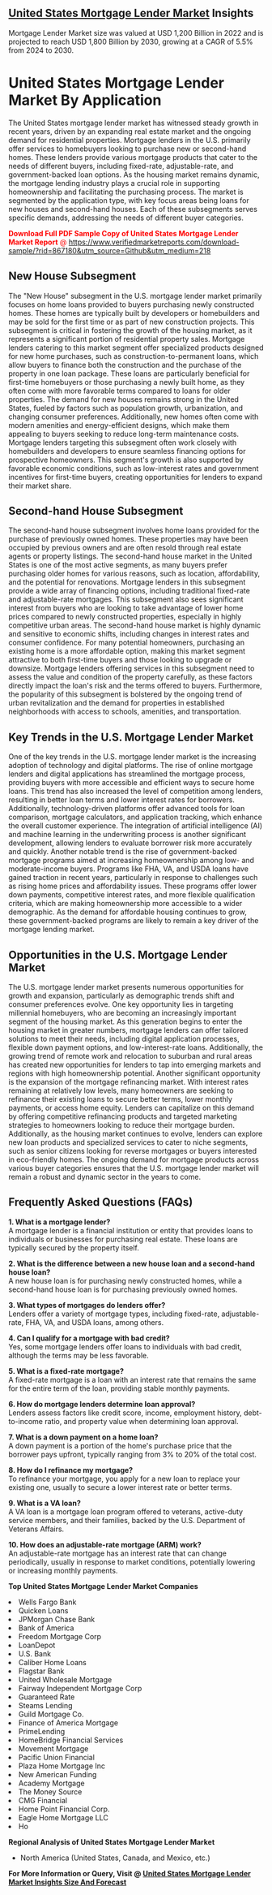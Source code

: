 <h2><a href="https://www.verifiedmarketreports.com/download-sample/?rid=867180&amp;utm_source=Github&amp;utm_medium=218" target="_blank">United States Mortgage Lender Market</a> Insights</h2><p>Mortgage Lender Market size was valued at USD 1,200 Billion in 2022 and is projected to reach USD 1,800 Billion by 2030, growing at a CAGR of 5.5% from 2024 to 2030.</p><p><h1>United States Mortgage Lender Market By Application</h1> <p>The United States mortgage lender market has witnessed steady growth in recent years, driven by an expanding real estate market and the ongoing demand for residential properties. Mortgage lenders in the U.S. primarily offer services to homebuyers looking to purchase new or second-hand homes. These lenders provide various mortgage products that cater to the needs of different buyers, including fixed-rate, adjustable-rate, and government-backed loan options. As the housing market remains dynamic, the mortgage lending industry plays a crucial role in supporting homeownership and facilitating the purchasing process. The market is segmented by the application type, with key focus areas being loans for new houses and second-hand houses. Each of these subsegments serves specific demands, addressing the needs of different buyer categories. <p><span class=""><span style="color: #ff0000;"><strong>Download Full PDF Sample Copy of United States Mortgage Lender Market Report</strong> @ </span><a href="https://www.verifiedmarketreports.com/download-sample/?rid=867180&amp;utm_source=Github&amp;utm_medium=218" target="_blank">https://www.verifiedmarketreports.com/download-sample/?rid=867180&amp;utm_source=Github&amp;utm_medium=218</a></span></p></p> <h2>New House Subsegment</h2> <p>The "New House" subsegment in the U.S. mortgage lender market primarily focuses on home loans provided to buyers purchasing newly constructed homes. These homes are typically built by developers or homebuilders and may be sold for the first time or as part of new construction projects. This subsegment is critical in fostering the growth of the housing market, as it represents a significant portion of residential property sales. Mortgage lenders catering to this market segment offer specialized products designed for new home purchases, such as construction-to-permanent loans, which allow buyers to finance both the construction and the purchase of the property in one loan package. These loans are particularly beneficial for first-time homebuyers or those purchasing a newly built home, as they often come with more favorable terms compared to loans for older properties. The demand for new houses remains strong in the United States, fueled by factors such as population growth, urbanization, and changing consumer preferences. Additionally, new homes often come with modern amenities and energy-efficient designs, which make them appealing to buyers seeking to reduce long-term maintenance costs. Mortgage lenders targeting this subsegment often work closely with homebuilders and developers to ensure seamless financing options for prospective homeowners. This segment's growth is also supported by favorable economic conditions, such as low-interest rates and government incentives for first-time buyers, creating opportunities for lenders to expand their market share. <h2>Second-hand House Subsegment</h2> <p>The second-hand house subsegment involves home loans provided for the purchase of previously owned homes. These properties may have been occupied by previous owners and are often resold through real estate agents or property listings. The second-hand house market in the United States is one of the most active segments, as many buyers prefer purchasing older homes for various reasons, such as location, affordability, and the potential for renovations. Mortgage lenders in this subsegment provide a wide array of financing options, including traditional fixed-rate and adjustable-rate mortgages. This subsegment also sees significant interest from buyers who are looking to take advantage of lower home prices compared to newly constructed properties, especially in highly competitive urban areas. The second-hand house market is highly dynamic and sensitive to economic shifts, including changes in interest rates and consumer confidence. For many potential homeowners, purchasing an existing home is a more affordable option, making this market segment attractive to both first-time buyers and those looking to upgrade or downsize. Mortgage lenders offering services in this subsegment need to assess the value and condition of the property carefully, as these factors directly impact the loan's risk and the terms offered to buyers. Furthermore, the popularity of this subsegment is bolstered by the ongoing trend of urban revitalization and the demand for properties in established neighborhoods with access to schools, amenities, and transportation. <h2>Key Trends in the U.S. Mortgage Lender Market</h2> <p>One of the key trends in the U.S. mortgage lender market is the increasing adoption of technology and digital platforms. The rise of online mortgage lenders and digital applications has streamlined the mortgage process, providing buyers with more accessible and efficient ways to secure home loans. This trend has also increased the level of competition among lenders, resulting in better loan terms and lower interest rates for borrowers. Additionally, technology-driven platforms offer advanced tools for loan comparison, mortgage calculators, and application tracking, which enhance the overall customer experience. The integration of artificial intelligence (AI) and machine learning in the underwriting process is another significant development, allowing lenders to evaluate borrower risk more accurately and quickly. Another notable trend is the rise of government-backed mortgage programs aimed at increasing homeownership among low- and moderate-income buyers. Programs like FHA, VA, and USDA loans have gained traction in recent years, particularly in response to challenges such as rising home prices and affordability issues. These programs offer lower down payments, competitive interest rates, and more flexible qualification criteria, which are making homeownership more accessible to a wider demographic. As the demand for affordable housing continues to grow, these government-backed programs are likely to remain a key driver of the mortgage lending market. <h2>Opportunities in the U.S. Mortgage Lender Market</h2> <p>The U.S. mortgage lender market presents numerous opportunities for growth and expansion, particularly as demographic trends shift and consumer preferences evolve. One key opportunity lies in targeting millennial homebuyers, who are becoming an increasingly important segment of the housing market. As this generation begins to enter the housing market in greater numbers, mortgage lenders can offer tailored solutions to meet their needs, including digital application processes, flexible down payment options, and low-interest-rate loans. Additionally, the growing trend of remote work and relocation to suburban and rural areas has created new opportunities for lenders to tap into emerging markets and regions with high homeownership potential. Another significant opportunity is the expansion of the mortgage refinancing market. With interest rates remaining at relatively low levels, many homeowners are seeking to refinance their existing loans to secure better terms, lower monthly payments, or access home equity. Lenders can capitalize on this demand by offering competitive refinancing products and targeted marketing strategies to homeowners looking to reduce their mortgage burden. Additionally, as the housing market continues to evolve, lenders can explore new loan products and specialized services to cater to niche segments, such as senior citizens looking for reverse mortgages or buyers interested in eco-friendly homes. The ongoing demand for mortgage products across various buyer categories ensures that the U.S. mortgage lender market will remain a robust and dynamic sector in the years to come. <h2>Frequently Asked Questions (FAQs)</h2> <p><strong>1. What is a mortgage lender?</strong><br>A mortgage lender is a financial institution or entity that provides loans to individuals or businesses for purchasing real estate. These loans are typically secured by the property itself.</p> <p><strong>2. What is the difference between a new house loan and a second-hand house loan?</strong><br>A new house loan is for purchasing newly constructed homes, while a second-hand house loan is for purchasing previously owned homes.</p> <p><strong>3. What types of mortgages do lenders offer?</strong><br>Lenders offer a variety of mortgage types, including fixed-rate, adjustable-rate, FHA, VA, and USDA loans, among others.</p> <p><strong>4. Can I qualify for a mortgage with bad credit?</strong><br>Yes, some mortgage lenders offer loans to individuals with bad credit, although the terms may be less favorable.</p> <p><strong>5. What is a fixed-rate mortgage?</strong><br>A fixed-rate mortgage is a loan with an interest rate that remains the same for the entire term of the loan, providing stable monthly payments.</p> <p><strong>6. How do mortgage lenders determine loan approval?</strong><br>Lenders assess factors like credit score, income, employment history, debt-to-income ratio, and property value when determining loan approval.</p> <p><strong>7. What is a down payment on a home loan?</strong><br>A down payment is a portion of the home's purchase price that the borrower pays upfront, typically ranging from 3% to 20% of the total cost.</p> <p><strong>8. How do I refinance my mortgage?</strong><br>To refinance your mortgage, you apply for a new loan to replace your existing one, usually to secure a lower interest rate or better terms.</p> <p><strong>9. What is a VA loan?</strong><br>A VA loan is a mortgage loan program offered to veterans, active-duty service members, and their families, backed by the U.S. Department of Veterans Affairs.</p> <p><strong>10. How does an adjustable-rate mortgage (ARM) work?</strong><br>An adjustable-rate mortgage has an interest rate that can change periodically, usually in response to market conditions, potentially lowering or increasing monthly payments.</p> </p><p><strong>Top United States Mortgage Lender Market Companies</strong></p><div data-test-id=""><p><li>Wells Fargo Bank</li><li> Quicken Loans</li><li> JPMorgan Chase Bank</li><li> Bank of America</li><li> Freedom Mortgage Corp</li><li> LoanDepot</li><li> U.S. Bank</li><li> Caliber Home Loans</li><li> Flagstar Bank</li><li> United Wholesale Mortgage</li><li> Fairway Independent Mortgage Corp</li><li> Guaranteed Rate</li><li> Steams Lending</li><li> Guild Mortgage Co.</li><li> Finance of America Mortgage</li><li> PrimeLending</li><li> HomeBridge Financial Services</li><li> Movement Mortgage</li><li> Pacific Union Financial</li><li> Plaza Home Mortgage Inc</li><li> New American Funding</li><li> Academy Mortgage</li><li> The Money Source</li><li> CMG Financial</li><li> Home Point Financial Corp.</li><li> Eagle Home Mortgage LLC</li><li> Ho</li></p><div><strong>Regional Analysis of&nbsp;United States Mortgage Lender Market</strong></div><ul><li dir="ltr"><p dir="ltr">North America&nbsp;(United States, Canada, and Mexico, etc.)</p></li></ul><p><strong>For More Information or Query, Visit @&nbsp;</strong><strong><a href="https://www.verifiedmarketreports.com/product/mortgage-lender-market/?utm_source=Github&amp;utm_medium=218" target="_blank">United States Mortgage Lender Market Insights Size And Forecast</a></strong></p></div>

